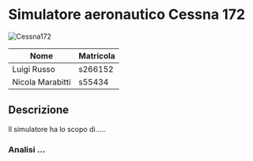 # **Simulatore aeronautico Cessna 172**

![Cessna172](https://upload.wikimedia.org/wikipedia/commons/b/b3/Cessna_172_1.jpg)

|       Nome       |     Matricola    |
|------------------|------------------|
| Luigi Russo      | s266152          |
| Nicola Marabitti | s55434                 |


## Descrizione ##
Il simulatore ha lo scopo di.....

### Analisi ... ###
